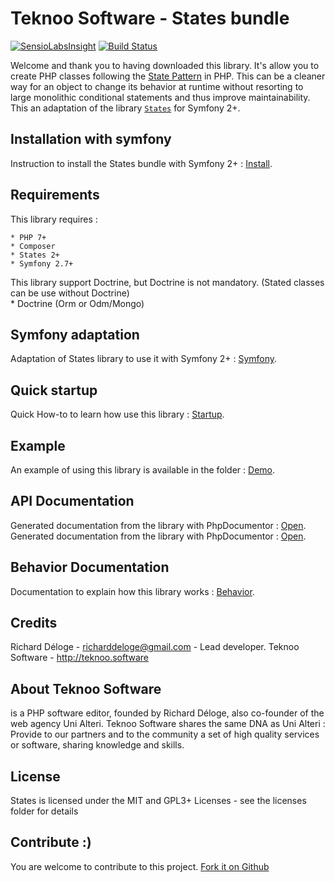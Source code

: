 Teknoo Software - States bundle
===========================

[![SensioLabsInsight](https://insight.sensiolabs.com/projects/37eae306-21fc-4181-be04-9c758e1239bb/mini.png)](https://insight.sensiolabs.com/projects/37eae306-21fc-4181-be04-9c758e1239bb) [![Build Status](https://travis-ci.org/Teknoo/statesBundle.svg?branch=master)](https://travis-ci.org/Teknoo/statesBundle)

Welcome and thank you to having downloaded this library. 
It's allow you to create PHP classes following the [State Pattern](http://en.wikipedia.org/wiki/State_pattern) in PHP. 
This can be a cleaner way for an object to change its behavior at runtime without resorting to large monolithic conditional statements and thus improve maintainability.
This an adaptation of the library [`States`](http://teknoo.software/states) for Symfony 2+.

Installation with symfony
-------------------------
Instruction to install the States bundle with Symfony 2+ : [Install](docs/install.md).

Requirements
------------
This library requires :

    * PHP 7+
    * Composer
    * States 2+
    * Symfony 2.7+
    
This library support Doctrine, but Doctrine is not mandatory. (Stated classes can be use without Doctrine)    
    * Doctrine (Orm or Odm/Mongo)

Symfony adaptation
------------------
Adaptation of States library to use it with Symfony 2+ : [Symfony](docs/symfony.md).

Quick startup
-------------
Quick How-to to learn how use this library : [Startup](https://github.com/TeknooSoftware/states/blob/master/docs/howto/quick-startup.md).

Example
-------
An example of using this library is available in the folder : [Demo](https://github.com/TeknooSoftware/states/blob/master/demo/demo_article.php).

API Documentation
-----------------
Generated documentation from the library with PhpDocumentor : [Open](https://cdn.rawgit.com/TeknooSoftware/states/master/docs/api/index.html).
Generated documentation from the library with PhpDocumentor : [Open](https://cdn.rawgit.com/TeknooSoftware/statesBundle/master/docs/api/index.html).

Behavior Documentation
----------------------
Documentation to explain how this library works : [Behavior](https://github.com/TeknooSoftware/states/blob/master/docs/howto/behavior.md).

Credits
-------
Richard Déloge - <richarddeloge@gmail.com> - Lead developer.
Teknoo Software - <http://teknoo.software>

About Teknoo Software
---------------------
is a PHP software editor, founded by Richard Déloge, also co-founder of the web agency Uni Alteri. 
Teknoo Software shares the same DNA as Uni Alteri : Provide to our partners and to the community a set of high quality services or software, sharing knowledge and skills.

License
-------
States is licensed under the MIT and GPL3+ Licenses - see the licenses folder for details

Contribute :)
-------------

You are welcome to contribute to this project. [Fork it on Github](CONTRIBUTING.md)
